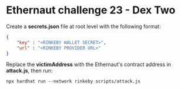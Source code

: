 # Ethernaut challenge 23 - Dex Two

Create a **secrets.json** file at root level with the following format:

```json
{
    "key" : "<RINKEBY WALLET SECRET>",
    "url" : "<RINKEBY PROVIDER URL>"
}
```

Replace the **victimAddress** with the Ethernaut's contract address in **attack.js**, then run:

```shell
npx hardhat run --network rinkeby scripts/attack.js
```
